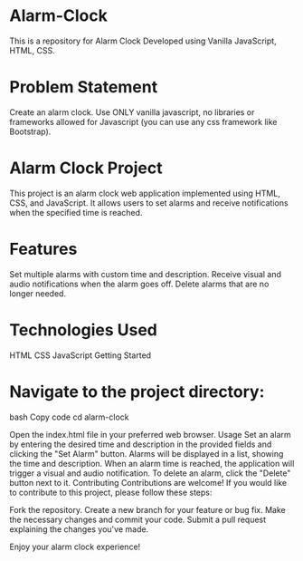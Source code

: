 # Alarm-Clock
This is a repository for Alarm Clock Developed using Vanilla JavaScript, HTML, CSS.
# Problem Statement
Create an alarm clock. Use ONLY vanilla javascript, no libraries or frameworks allowed for Javascript (you can use any css framework like Bootstrap).
# Alarm Clock Project
This project is an alarm clock web application implemented using HTML, CSS, and JavaScript. It allows users to set alarms and receive notifications when the specified time is reached.

# Features
Set multiple alarms with custom time and description.
Receive visual and audio notifications when the alarm goes off.
Delete alarms that are no longer needed.

# Technologies Used
HTML
CSS
JavaScript
Getting Started

# Navigate to the project directory:
bash
Copy code
cd alarm-clock

Open the index.html file in your preferred web browser.
Usage
Set an alarm by entering the desired time and description in the provided fields and clicking the "Set Alarm" button.
Alarms will be displayed in a list, showing the time and description.
When an alarm time is reached, the application will trigger a visual and audio notification.
To delete an alarm, click the "Delete" button next to it.
Contributing
Contributions are welcome! If you would like to contribute to this project, please follow these steps:

Fork the repository.
Create a new branch for your feature or bug fix.
Make the necessary changes and commit your code.
Submit a pull request explaining the changes you've made.

Enjoy your alarm clock experience!

